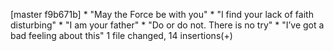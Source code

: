 [master f9b671b] * "May the Force be with you" * "I find your lack of faith disturbing" * "I am your father" * "Do or do not. There is no try" * "I’ve got a bad feeling about this"
 1 file changed, 14 insertions(+)
